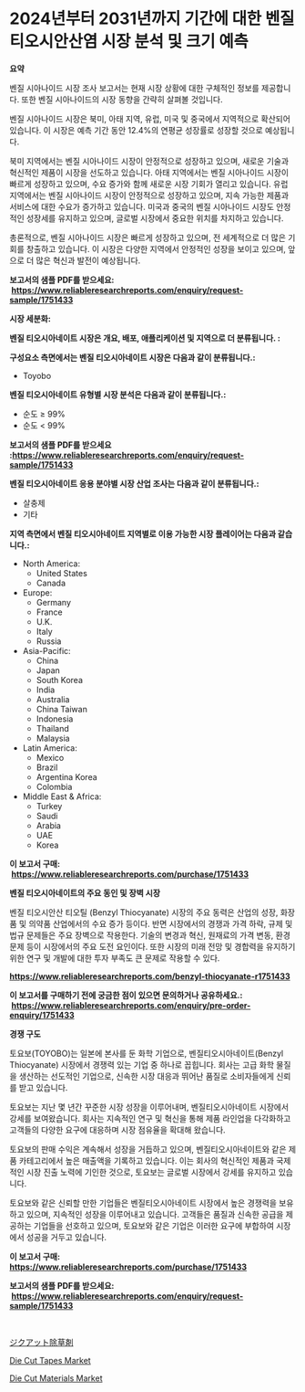 <p><h1>2024년부터 2031년까지 기간에 대한 벤질 티오시안산염 시장 분석 및 크기 예측</h1></p><p><strong>요약</strong></p>
<p><p>벤질 시아나이드 시장 조사 보고서는 현재 시장 상황에 대한 구체적인 정보를 제공합니다. 또한 벤질 시아나이드의 시장 동향을 간략히 살펴볼 것입니다. </p><p>벤질 시아나이드 시장은 북미, 아태 지역, 유럽, 미국 및 중국에서 지역적으로 확산되어 있습니다. 이 시장은 예측 기간 동안 12.4%의 연평균 성장률로 성장할 것으로 예상됩니다.</p><p>북미 지역에서는 벤질 시아나이드 시장이 안정적으로 성장하고 있으며, 새로운 기술과 혁신적인 제품이 시장을 선도하고 있습니다. 아태 지역에서는 벤질 시아나이드 시장이 빠르게 성장하고 있으며, 수요 증가와 함께 새로운 시장 기회가 열리고 있습니다. 유럽 지역에서는 벤질 시아나이드 시장이 안정적으로 성장하고 있으며, 지속 가능한 제품과 서비스에 대한 수요가 증가하고 있습니다. 미국과 중국의 벤질 시아나이드 시장도 안정적인 성장세를 유지하고 있으며, 글로벌 시장에서 중요한 위치를 차지하고 있습니다.</p><p>총론적으로, 벤질 시아나이드 시장은 빠르게 성장하고 있으며, 전 세계적으로 더 많은 기회를 창출하고 있습니다. 이 시장은 다양한 지역에서 안정적인 성장을 보이고 있으며, 앞으로 더 많은 혁신과 발전이 예상됩니다.</p></p>
<p><strong>보고서의 샘플 PDF를 받으세요: &nbsp;<a href="https://www.reliableresearchreports.com/enquiry/request-sample/1751433">https://www.reliableresearchreports.com/enquiry/request-sample/1751433</a></strong></p>
<p><strong>시장 세분화:</strong></p>
<p><strong> 벤질 티오시아네이트 시장은 개요, 배포, 애플리케이션 및 지역으로 더 분류됩니다. :</strong></p>
<p><strong>구성요소 측면에서는 벤질 티오시아네이트 시장은 다음과 같이 분류됩니다.:</strong></p>
<p><ul><li>Toyobo</li></ul></p>
<p><strong> 벤질 티오시아네이트 유형별 시장 분석은 다음과 같이 분류됩니다.:</strong></p>
<p><ul><li>순도 ≥ 99%</li><li>순도 < 99%</li></ul></p>
<p><strong>보고서의 샘플 PDF를 받으세요 :<a href="https://www.reliableresearchreports.com/enquiry/request-sample/1751433">https://www.reliableresearchreports.com/enquiry/request-sample/1751433</a></strong></p>
<p><strong> 벤질 티오시아네이트 응용 분야별 시장 산업 조사는 다음과 같이 분류됩니다.:</strong></p>
<p><ul><li>살충제</li><li>기타</li></ul></p>
<p><strong>지역 측면에서 벤질 티오시아네이트 지역별로 이용 가능한 시장 플레이어는 다음과 같습니다.:</strong></p>
<p><ul>
    <li>
        North America:
        <ul>
            <li>United States</li>
            <li>Canada</li>
        </ul>
    </li>
    <li>
        Europe:
        <ul>
            <li>Germany</li>
            <li>France</li>
            <li>U.K.</li>
            <li>Italy</li>
            <li>Russia</li>
        </ul>
    </li>
    <li>
        Asia-Pacific:
        <ul>
            <li>China</li>
            <li>Japan</li>
            <li>South Korea</li>
            <li>India</li>
            <li>Australia</li>
            <li>China Taiwan</li>
            <li>Indonesia</li>
            <li>Thailand</li>
            <li>Malaysia</li>
        </ul>
    </li>
    <li>
        Latin America:
        <ul>
            <li>Mexico</li>
            <li>Brazil</li>
            <li>Argentina Korea</li>
            <li>Colombia</li>
        </ul>
    </li>
    <li>
        Middle East & Africa:
        <ul>
            <li>Turkey</li>
            <li>Saudi</li>
            <li>Arabia</li>
            <li>UAE</li>
            <li>Korea</li>
        </ul>
    </li>
    </ul></p>
<p><strong>이 보고서 구매: &nbsp;<a href="https://www.reliableresearchreports.com/purchase/1751433">https://www.reliableresearchreports.com/purchase/1751433</a></strong></p>
<p><strong>벤질 티오시아네이트의 주요 동인 및 장벽 시장</strong></p>
<p><p>벤질 티오시안산 티오틸 (Benzyl Thiocyanate) 시장의 주요 동력은 산업의 성장, 화장품 및 의약품 산업에서의 수요 증가 등이다. 반면 시장에서의 경쟁과 가격 하락, 규제 및 법규 문제들은 주요 장벽으로 작용한다. 기술의 변경과 혁신, 원재료의 가격 변동, 환경 문제 등이 시장에서의 주요 도전 요인이다. 또한 시장의 미래 전망 및 경합력을 유지하기 위한 연구 및 개발에 대한 투자 부족도 큰 문제로 작용할 수 있다.</p></p>
<p><strong><a href="https://www.reliableresearchreports.com/benzyl-thiocyanate-r1751433">https://www.reliableresearchreports.com/benzyl-thiocyanate-r1751433</a></strong></p>
<p><strong>이 보고서를 구매하기 전에 궁금한 점이 있으면 문의하거나 공유하세요.: &nbsp;<a href="https://www.reliableresearchreports.com/enquiry/pre-order-enquiry/1751433">https://www.reliableresearchreports.com/enquiry/pre-order-enquiry/1751433</a></strong></p>
<p><strong>경쟁 구도</strong></p>
<p><p>토요보(TOYOBO)는 일본에 본사를 둔 화학 기업으로, 벤질티오시아네이트(Benzyl Thiocyanate) 시장에서 경쟁력 있는 기업 중 하나로 꼽힙니다. 회사는 고급 화학 물질을 생산하는 선도적인 기업으로, 신속한 시장 대응과 뛰어난 품질로 소비자들에게 신뢰를 받고 있습니다.</p><p>토요보는 지난 몇 년간 꾸준한 시장 성장을 이루어내며, 벤질티오시아네이트 시장에서 강세를 보여왔습니다. 회사는 지속적인 연구 및 혁신을 통해 제품 라인업을 다각화하고 고객들의 다양한 요구에 대응하며 시장 점유율을 확대해 왔습니다.</p><p>토요보의 판매 수익은 계속해서 성장을 거듭하고 있으며, 벤질티오시아네이트와 같은 제품 카테고리에서 높은 매출액을 기록하고 있습니다. 이는 회사의 혁신적인 제품과 국제적인 시장 진출 노력에 기인한 것으로, 토요보는 글로벌 시장에서 강세를 유지하고 있습니다.</p><p>토요보와 같은 신뢰할 만한 기업들은 벤질티오시아네이트 시장에서 높은 경쟁력을 보유하고 있으며, 지속적인 성장을 이루어내고 있습니다. 고객들은 품질과 신속한 공급을 제공하는 기업들을 선호하고 있으며, 토요보와 같은 기업은 이러한 요구에 부합하여 시장에서 성공을 거두고 있습니다.</p></p>
<p><strong>이 보고서 구매: &nbsp; <a href="https://www.reliableresearchreports.com/purchase/1751433">https://www.reliableresearchreports.com/purchase/1751433</a></strong></p>
<p><strong>보고서의 샘플 PDF를 받으세요: &nbsp;<a href="https://www.reliableresearchreports.com/enquiry/request-sample/1751433">https://www.reliableresearchreports.com/enquiry/request-sample/1751433</a></strong><strong></strong></p>
<p>&nbsp;</p>
<p><p><a href="https://github.com/zoetazuur/Market-Research-Report-List-1/blob/main/501700425628.md">ジクアット除草剤</a></p><p><a href="https://www.linkedin.com/pulse/die-cut-tapes-market-challenges-opportunities-growth-drivers-bth6e?trackingId=DaYKlGA2oz5NKCuyt9vr4Q%3D%3D">Die Cut Tapes Market</a></p><p><a href="https://www.linkedin.com/pulse/die-cut-materials-market-research-report-provides-critical-insights-u4a7e?trackingId=JNpkCIyIeHiRZa9CD4bUYw%3D%3D">Die Cut Materials Market</a></p></p>